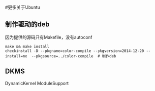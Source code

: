 #更多关于Ubuntu

## 制作驱动的deb


因为提供的源码只有Makefile，没有autoconf

	make && make install 
	checkinstall -D --pkgname=color-compile --pkgversion=2014-12-20 --install=no  --pkgsource=../color-compile  # 制作deb


## DKMS

DynamicKernel ModuleSupport


